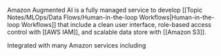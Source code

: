 Amazon Augmented AI is a fully managed service to develop [[Topic Notes/MLOps/Data Flows/Human-in-the-loop Workflows|Human-in-the-loop Workflows]] that include a clean user interface, role-based access control with [[AWS IAM]], and scalable data store with [[Amazon S3]].

Integrated with many Amazon services including 